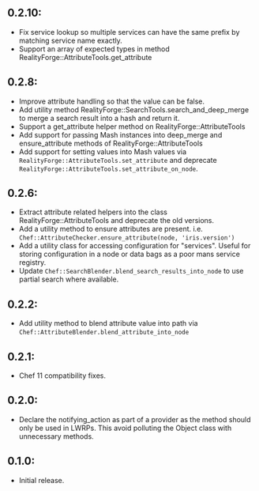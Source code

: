## 0.2.10:

* Fix service lookup so multiple services can have the same prefix by matching service name exactly.
* Support an array of expected types in method RealityForge::AttributeTools.get_attribute

## 0.2.8:

* Improve attribute handling so that the value can be false.
* Add utility method RealityForge::SearchTools.search_and_deep_merge
  to merge a search result into a hash and return it.
* Support a get_attribute helper method on RealityForge::AttributeTools
* Add support for passing Mash instances into deep_merge and
  ensure_attribute methods of RealityForge::AttributeTools
* Add support for setting values into Mash values via
  `RealityForge::AttributeTools.set_attribute` and deprecate
  `RealityForge::AttributeTools.set_attribute_on_node`.

## 0.2.6:

* Extract attribute related helpers into the class
  RealityForge::AttributeTools and deprecate the old versions.
* Add a utility method to ensure attributes are present. i.e.
  `Chef::AttributeChecker.ensure_attribute(node, 'iris.version')`
* Add a utility class for accessing configuration for "services".
  Useful for storing configuration in a node or data bags as a
  poor mans service registry.
* Update `Chef::SearchBlender.blend_search_results_into_node`
  to use partial search where available.

## 0.2.2:

* Add utility method to blend attribute value into path via
  `Chef::AttributeBlender.blend_attribute_into_node`

## 0.2.1:

* Chef 11 compatibility fixes.

## 0.2.0:

* Declare the notifying_action as part of a provider as the method should only
  be used in LWRPs. This avoid polluting the Object class with unnecessary methods.

## 0.1.0:

* Initial release.
